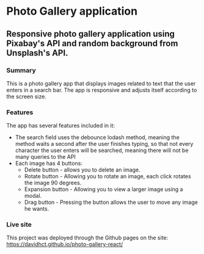 # Photo Gallery application

## Responsive photo gallery application using Pixabay's API and random background from Unsplash's API.

### Summary

This is a photo gallery app that displays images related to text that the user enters in a search bar.
The app is responsive and adjusts itself according to the screen size.

### Features

The app has several features included in it:

- The search field uses the debounce lodash method, meaning the method waits a second after the user finishes typing, so that not every character the user enters will be searched, meaning there will not be many queries to the API
- Each image has 4 buttons:
  - Delete button - allows you to delete an image.
  - Rotate button - Allowing you to rotate an image, each click rotates the image 90 degrees.
  - Expansion button - Allowing you to view a larger image using a modal.
  - Drag button - Pressing the button allows the user to move any image he wants.

### Live site

This project was deployed through the Github pages on the site: https://davidhct.github.io/photo-gallery-react/
